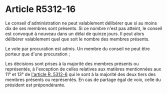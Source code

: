 # Article R5312-16

Le conseil d'administration ne peut valablement délibérer que si au moins dix de ses membres sont présents. Si ce nombre n'est pas atteint, le conseil est convoqué à nouveau dans un délai de quinze jours. Il peut alors délibérer valablement quel que soit le nombre des membres présents. 

Le vote par procuration est admis. Un membre du conseil ne peut être porteur que d'une procuration ; 

Les décisions sont prises à la majorité des membres présents ou représentés, à l'exception de celles relatives aux matières mentionnées aux 11° et 13° de [l'article R. 5312-6][1] qui le sont à la majorité des deux tiers des membres présents ou représentés. En cas de partage égal de voix, celle du président est prépondérante.

 [1]: /affichCodeArticle.do?cidTexte=LEGITEXT000006072050&idArticle=LEGIARTI000018495820&dateTexte=&categorieLien=cid